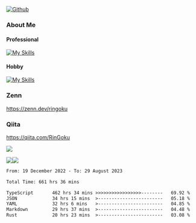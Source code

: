 [![Github](https://img.shields.io/github/followers/skyt-a?label=Follow&style=social)](https://github.com/skyt-a)

### About Me
#### Professional
[![My Skills](https://skillicons.dev/icons?i=react,ts,js,nodejs,java,graphql,firebase,githubactions&theme=light)](https://skillicons.dev)
#### Hobby
[![My Skills](https://skillicons.dev/icons?i=unity,rust,py&theme=light)](https://skillicons.dev)

### Zenn
https://zenn.dev/ringoku
### Qiita
https://qiita.com/RinGoku


![](https://github-profile-summary-cards.vercel.app/api/cards/profile-details?username=skyt-a&theme=default)

![](https://github-profile-summary-cards.vercel.app/api/cards/repos-per-language?username=skyt-a&theme=default)![](https://github-profile-summary-cards.vercel.app/api/cards/stats?username=RinGoku&theme=default)

<!--START_SECTION:waka-->

```txt
From: 19 December 2022 - To: 29 August 2023

Total Time: 661 hrs 36 mins

TypeScript       462 hrs 34 mins >>>>>>>>>>>>>>>>>--------   69.92 %
JSON             34 hrs 15 mins  >------------------------   05.18 %
YAML             32 hrs 6 mins   >------------------------   04.85 %
Markdown         29 hrs 37 mins  >------------------------   04.48 %
Rust             20 hrs 23 mins  >------------------------   03.08 %
```

<!--END_SECTION:waka-->
